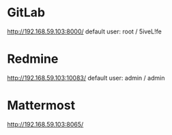 # GitLab

http://192.168.59.103:8000/
default user: root / 5iveL!fe

# Redmine

http://192.168.59.103:10083/
default user: admin / admin

# Mattermost

http://192.168.59.103:8065/
